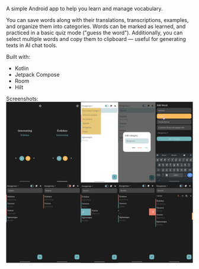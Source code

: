 A simple Android app to help you learn and manage vocabulary.

You can save words along with their translations, transcriptions, examples, and organize them into categories.
Words can be  marked as learned, and practiced in a basic quiz mode ("guess the word").
Additionally, you can select multiple words and copy them to clipboard — useful for generating texts in AI chat tools.

 Built with:
- Kotlin
- Jetpack Compose
- Room
- Hilt

Screenshots:
![image alt](https://github.com/VitBoj/MyWordStorage/blob/master/app_screenshots.jpg?raw=true)
